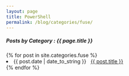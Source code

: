 ```yaml
---
layout: page
title: PowerShell
permalink: /blog/categories/fuse/
---
```


<h5> Posts by Category : {{ page.title }} </h5>

<div class="card">
{% for post in site.categories.fuse %}
 <li class="category-posts"><span>{{ post.date | date_to_string }}</span> &nbsp; <a href="{{ post.url }}">{{ post.title }}</a></li>
{% endfor %}
</div>
